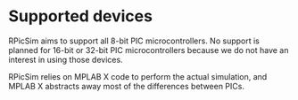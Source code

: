 # Supported devices

RPicSim aims to support all 8-bit PIC microcontrollers.  No support is planned for 16-bit or 32-bit PIC microcontrollers because we do not have an interest in using those devices.

RPicSim relies on MPLAB X code to perform the actual simulation, and MPLAB X abstracts away most of the differences between PICs.
